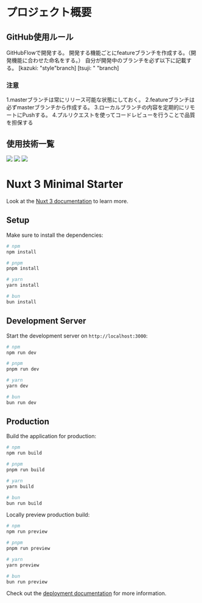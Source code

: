 # プロジェクト概要

## GitHub使用ルール
GitHubFlowで開発する。
開発する機能ごとにfeatureブランチを作成する。（開発機能に合わせた命名をする。）
自分が開発中のブランチを必ず以下に記載する。
[kazuki: "style"branch]
[tsuji: " "branch]

### 注意
1.masterブランチは常にリリース可能な状態にしておく。
2.featureブランチは必ずmasterブランチから作成する。
3.ローカルブランチの内容を定期的にリモートにPushする。
4.プルリクエストを使ってコードレビューを行うことで品質を担保する

## 使用技術一覧
<img src="https://img.shields.io/badge/-Vue.js-4FC08D.svg?logo=vue.js&style=plastic">
<img src="https://img.shields.io/badge/-Nuxt.js-00DC82.svg?logo=nuxt.js&style=plastic">
<img src="https://qiita-user-contents.imgix.net/https%3A%2F%2Fimg.shields.io%2Fbadge%2F-TypeScript-000000.svg%3Fstyle%3Dfor-the-badge%26logo%3Dtypescript%26logoColor%3D61DAFB?ixlib=rb-4.0.0&auto=format&gif-q=60&q=75&w=1400&fit=max&s=b967daeeb573b1ec59a6d50d8864bd0a">

# Nuxt 3 Minimal Starter

Look at the [Nuxt 3 documentation](https://nuxt.com/docs/getting-started/introduction) to learn more.

## Setup

Make sure to install the dependencies:

```bash
# npm
npm install

# pnpm
pnpm install

# yarn
yarn install

# bun
bun install
```

## Development Server

Start the development server on `http://localhost:3000`:

```bash
# npm
npm run dev

# pnpm
pnpm run dev

# yarn
yarn dev

# bun
bun run dev
```

## Production

Build the application for production:

```bash
# npm
npm run build

# pnpm
pnpm run build

# yarn
yarn build

# bun
bun run build
```

Locally preview production build:

```bash
# npm
npm run preview

# pnpm
pnpm run preview

# yarn
yarn preview

# bun
bun run preview
```

Check out the [deployment documentation](https://nuxt.com/docs/getting-started/deployment) for more information.
